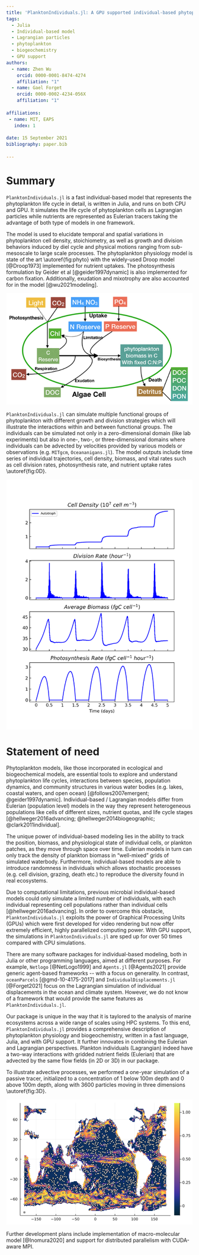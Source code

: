 ```yaml
---
title: 'PlanktonIndividuals.jl: A GPU supported individual-based phytoplankton life cycle model.'
tags:
  - Julia
  - Individual-based model
  - Lagrangian particles
  - phytoplankton
  - biogeochemistry
  - GPU support
authors:
  - name: Zhen Wu
    orcid: 0000-0001-8474-4274
    affiliation: "1"
  - name: Gael Forget
    orcid: 0000-0002-4234-056X
    affiliation: "1"

affiliations:
 - name: MIT, EAPS
   index: 1

date: 15 September 2021
bibliography: paper.bib

---
```


# Summary
`PlanktonIndividuals.jl` is a fast individual-based model that represents the phytoplankton life cycle in detail, is written in Julia, and runs on both CPU and GPU. It simulates the life cycle of phytoplankton cells as Lagrangian particles while nutrients are represented as Eulerian tracers taking the advantage of both type of models in one framework. 


The model is used to elucidate temporal and spatial variations in phytoplankton cell density, stoichiometry, as well as growth and division behaviors induced by diel cycle and physical motions ranging from sub-mesoscale to large scale processes. The phytoplankton physiology model is state of the art \autoref{fig:phyto} with the widely-used Droop model [@Droop1973] implemented for nutrient uptakes. The photosynthesis formulation by Geider et al [@geider1997dynamic] is also implemented for carbon fixation. Additionally, exudation and mixotrophy are also accounted for in the model [@wu2021modeling].

![Schematic diagram of phytoplankton physiology described in PlanktonIndividuals.jl.\label{fig:phyto}](PI_Quota.jpeg)

`PlanktonIndividuals.jl` can simulate multiple functional groups of phytoplankton with different growth and division strategies which will illustrate the interactions within and between functional groups. The individuals can be simulated not only in a zero-dimensional domain (like lab experiments) but also in one-, two-, or three-dimensional domains where individuals can be advected by velocities provided by various models or observations (e.g. `MITgcm`, `Oceananigans.jl`). The model outputs include time series of individual trajectories, cell density, biomass, and vital rates such as cell division rates, photosynthesis rate, and nutrient uptake rates \autoref{fig:0D}.

![Model results of a 0-dimensional setup.\label{fig:0D}](0D_plot.png)

# Statement of need
Phytoplankton models, like those incorporated in ecological and biogeochemical models, are essential tools to explore and understand phytoplankton life cycles, interactions between species, population dynamics, and community structures in various water bodies (e.g. lakes, coastal waters, and open ocean) [@follows2007emergent; @geider1997dynamic]. Individual-based / Lagrangian models differ from Eulerian (population level) models in the way they represent heterogeneous populations like cells of different sizes, nutrient quotas, and life cycle stages [@hellweger2016advancing; @hellweger2014biogeographic; @clark2011individual]. 

The unique power of individual-based modeling lies in the ability to track the position, biomass, and physiological state of individual cells, or plankton patches, as they move through space over time. Eulerian models in turn can only track the density of plankton biomass in “well-mixed” grids of simulated waterbody. Furthermore, individual-based models are able to introduce randomness in individuals which allows stochastic processes (e.g. cell division, grazing, death etc.) to reproduce the diversity found in real ecosystems.

Due to computational limitations, previous microbial individual-based models could only simulate a limited number of individuals, with each individual representing cell populations rather than individual cells [@hellweger2016advancing]. In order to overcome this obstacle, `PlanktonIndividuals.jl` exploits the power of Graphical Processing Units (GPUs) which were first developed for video rendering but now offer extremely efficient, highly parallelized computing power. With GPU support, the simulations in `PlanktonIndividuals.jl` are sped up for over 50 times compared with CPU simulations.

There are many software packages for individual-based modeling, both in Julia or other programming languages, aimed at different purposes. For example, `Netlogo` [@NetLogo1999] and `Agents.jl` [@Agents2021] provide generic agent-based frameworks -- with a focus on generality. In contrast, `oceanParcels` [@gmd-10-4175-2017] and `IndividualDisplacements.jl` [@Forget2021] focus on the Lagrangian simulation of individual displacements in the ocean and climate system. However, we do not know of a framework that would provide the same features as `PlanktonIndividuals.jl`.

Our package is unique in the way that it is taylored to the analysis of marine ecosystems across a wide range of scales using HPC systems. To this end, `PlanktonIndividuals.jl` provides a comprehensive description of phytoplankton physiology and biogeochemistry, written in a fast language, Julia, and with GPU support. It further innovates in combining the Eulerian and Lagrangian perspectives. Plankton individuals (Lagrangian) indeed have a two-way interactions with gridded nutrient fields (Eulerian) that are advected by the same flow fields (in 2D or 3D) in our package. 

To illustrate advective processes, we performed a one-year simulation of a passive tracer, initialized to a concentration of 1 below 100m depth and 0 above 100m depth, along with 3600 particles moving in three dimensions \autoref{fig:3D}.

![Model results of a 3-dimensional setup.\label{fig:3D}](global_ocean_3D_example_f1.png)

Further development plans include implementation of macro-molecular model [@Inomura2020] and support for distributed parallelism with CUDA-aware MPI.

